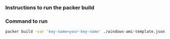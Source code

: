 ### Instructions to run the packer build

### Command to run
``` bash
packer build -var 'key-name=your-key-name' ./windows-ami-template.json
```
